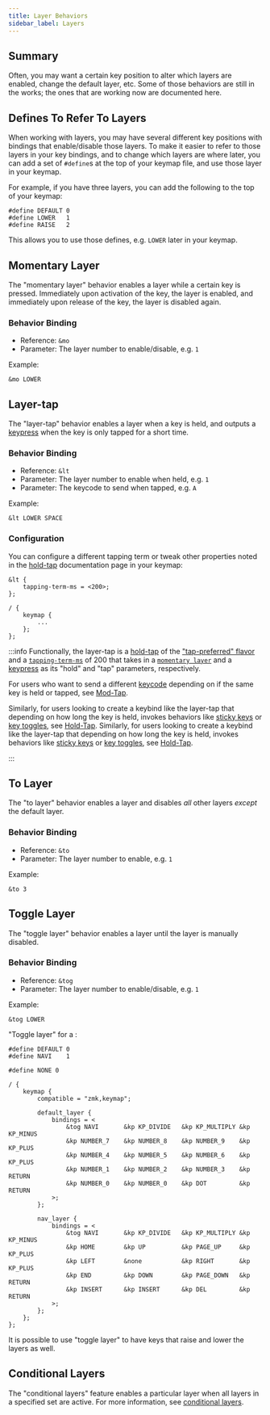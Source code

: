 ```yaml
---
title: Layer Behaviors
sidebar_label: Layers
---
```


## Summary

Often, you may want a certain key position to alter which layers are enabled, change the default layer, etc.
Some of those behaviors are still in the works; the ones that are working now are documented here.

## Defines To Refer To Layers

When working with layers, you may have several different key positions with bindings that enable/disable those layers.
To make it easier to refer to those layers in your key bindings, and to change which layers are where later, you can
add a set of `#define`s at the top of your keymap file, and use those layer in your keymap.

For example, if you have three layers, you can add the following to the top of your keymap:

```dts
#define DEFAULT 0
#define LOWER   1
#define RAISE   2
```

This allows you to use those defines, e.g. `LOWER` later in your keymap.

## Momentary Layer

The "momentary layer" behavior enables a layer while a certain key is pressed. Immediately upon
activation of the key, the layer is enabled, and immediately upon release of the key, the layer is disabled
again.

### Behavior Binding

- Reference: `&mo`
- Parameter: The layer number to enable/disable, e.g. `1`

Example:

```dts
&mo LOWER
```

## Layer-tap

The "layer-tap" behavior enables a layer when a key is held, and outputs a [keypress](key-press.md) when the key is only tapped for a short time.

### Behavior Binding

- Reference: `&lt`
- Parameter: The layer number to enable when held, e.g. `1`
- Parameter: The keycode to send when tapped, e.g. `A`

Example:

```dts
&lt LOWER SPACE
```

### Configuration

You can configure a different tapping term or tweak other properties noted in the [hold-tap](hold-tap.mdx#advanced-configuration) documentation page in your keymap:

```dts
&lt {
    tapping-term-ms = <200>;
};

/ {
    keymap {
        ...
    };
};
```

:::info
Functionally, the layer-tap is a [hold-tap](hold-tap.mdx) of the ["tap-preferred" flavor](hold-tap.mdx/#flavors) and a [`tapping-term-ms`](hold-tap.mdx/#tapping-term-ms) of 200 that takes in a [`momentary layer`](#momentary-layer) and a [keypress](key-press.md) as its "hold" and "tap" parameters, respectively.

For users who want to send a different [keycode](../codes/index.mdx) depending on if the same key is held or tapped, see [Mod-Tap](mod-tap.md).

Similarly, for users looking to create a keybind like the layer-tap that depending on how long the key is held, invokes behaviors like [sticky keys](sticky-key.md) or [key toggles](key-toggle.md), see [Hold-Tap](hold-tap.mdx).
Similarly, for users looking to create a keybind like the layer-tap that depending on how long the key is held, invokes behaviors like [sticky keys](sticky-key.md) or [key toggles](key-toggle.md), see [Hold-Tap](hold-tap.mdx).

:::

## To Layer

The "to layer" behavior enables a layer and disables _all_ other layers _except_ the default layer.

### Behavior Binding

- Reference: `&to`
- Parameter: The layer number to enable, e.g. `1`

Example:

```dts
&to 3
```

## Toggle Layer

The "toggle layer" behavior enables a layer until the layer is manually disabled.

### Behavior Binding

- Reference: `&tog`
- Parameter: The layer number to enable/disable, e.g. `1`

Example:

```dts
&tog LOWER
```

"Toggle layer" for a :

```dts
#define DEFAULT 0
#define NAVI    1

#define NONE 0

/ {
    keymap {
        compatible = "zmk,keymap";

        default_layer {
            bindings = <
                &tog NAVI       &kp KP_DIVIDE   &kp KP_MULTIPLY &kp KP_MINUS
                &kp NUMBER_7    &kp NUMBER_8    &kp NUMBER_9    &kp KP_PLUS
                &kp NUMBER_4    &kp NUMBER_5    &kp NUMBER_6    &kp KP_PLUS
                &kp NUMBER_1    &kp NUMBER_2    &kp NUMBER_3    &kp RETURN
                &kp NUMBER_0    &kp NUMBER_0    &kp DOT         &kp RETURN
            >;
        };

        nav_layer {
            bindings = <
                &tog NAVI       &kp KP_DIVIDE   &kp KP_MULTIPLY &kp KP_MINUS
                &kp HOME        &kp UP          &kp PAGE_UP     &kp KP_PLUS
                &kp LEFT        &none           &kp RIGHT       &kp KP_PLUS
                &kp END         &kp DOWN        &kp PAGE_DOWN   &kp RETURN
                &kp INSERT      &kp INSERT      &kp DEL         &kp RETURN
            >;
        };
    };
};
```

It is possible to use "toggle layer" to have keys that raise and lower the layers as well.

## Conditional Layers

The "conditional layers" feature enables a particular layer when all layers in a specified set are active.
For more information, see [conditional layers](../features/conditional-layers.md).
